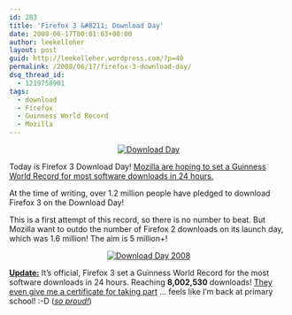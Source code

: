 ```yaml
---
id: 283
title: 'Firefox 3 &#8211; Download Day'
date: 2008-06-17T00:01:03+00:00
author: leekelleher
layout: post
guid: http://leekelleher.wordpress.com/?p=40
permalink: /2008/06/17/firefox-3-download-day/
dsq_thread_id:
  - 1219758901
tags:
  - download
  - Firefox
  - Guinness World Record
  - Mozilla
---
```

<p style="text-align:center;">
  <a href="http://www.spreadfirefox.com/node&id=192858&t=264"><img class="aligncenter" src="http://www.spreadfirefox.com/files/images/affiliates_banners/dday_badge_fox.png" border="0" alt="Download Day" /></a>
</p>

Today is Firefox 3 Download Day! [Mozilla are hoping to set a Guinness World Record for most software downloads in 24 hours.](http://www.spreadfirefox.com/en-US/worldrecord/)

At the time of writing, over 1.2 million people have pledged to download Firefox 3 on the Download Day!

This is a first attempt of this record, so there is no number to beat. But Mozilla want to outdo the number of Firefox 2 downloads on its launch day, which was 1.6 million! The aim is 5 million+!

<p style="text-align:center;">
  <a href="http://www.spreadfirefox.com/node&id=192858&t=264"><img class="aligncenter" src="http://www.spreadfirefox.com/sites/all/themes/spreadfirefox_RCS/images/download-day/buttons/en-US/468x60_dday.png" border="0" alt="Download Day 2008" /></a>
</p>

<span style="text-decoration:underline;"><strong>Update:</strong></span> It&#8217;s official, Firefox 3 set a Guinness World Record for the most software downloads in 24 hours. Reaching **8,002,530** downloads! [They even give me a certificate for taking part](http://leekelleher.com/wordpress/wp-content/uploads/2008/07/download-day-2008.pdf "Firefox 3 - Download Day 2008") &#8230; feels like I&#8217;m back at primary school! :-D ([_so proud!_](http://www.youtube.com/watch?v=gQr-kHK6Kvc))